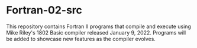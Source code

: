 # Fortran-02-src
This repository contains Fortran II programs that compile and execute
using Mike Riley's 1802 Basic compiler released January 9, 2022.
Programs will be added to showcase new features as the compiler evolves.
